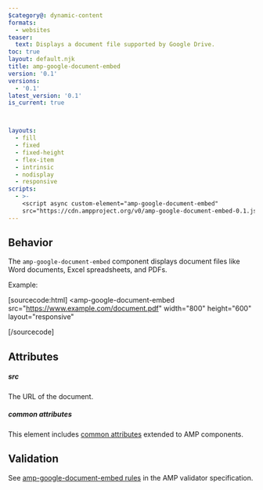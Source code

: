 ```yaml
---
$category@: dynamic-content
formats:
  - websites
teaser:
  text: Displays a document file supported by Google Drive.
toc: true
layout: default.njk
title: amp-google-document-embed
version: '0.1'
versions:
  - '0.1'
latest_version: '0.1'
is_current: true



layouts:
  - fill
  - fixed
  - fixed-height
  - flex-item
  - intrinsic
  - nodisplay
  - responsive
scripts:
  - >-
    <script async custom-element="amp-google-document-embed"
    src="https://cdn.ampproject.org/v0/amp-google-document-embed-0.1.js"></script>
---
```



<!---
Copyright 2018 The AMP HTML Authors. All Rights Reserved.

Licensed under the Apache License, Version 2.0 (the "License");
you may not use this file except in compliance with the License.
You may obtain a copy of the License at

      http://www.apache.org/licenses/LICENSE-2.0

Unless required by applicable law or agreed to in writing, software
distributed under the License is distributed on an "AS-IS" BASIS,
WITHOUT WARRANTIES OR CONDITIONS OF ANY KIND, either express or implied.
See the License for the specific language governing permissions and
limitations under the License.
-->



## Behavior

The `amp-google-document-embed` component displays document files like Word documents,
Excel spreadsheets, and PDFs.

Example:

[sourcecode:html]
<amp-google-document-embed
  src="https://www.example.com/document.pdf"
  width="800"
  height="600"
  layout="responsive"
>
</amp-google-document-embed>
[/sourcecode]

## Attributes

##### src

The URL of the document.

##### common attributes

This element includes [common attributes](https://amp.dev/documentation/guides-and-tutorials/learn/common_attributes) extended to AMP components.

## Validation

See [amp-google-document-embed rules](https://github.com/ampproject/amphtml/blob/master/extensions/amp-google-document-embed/validator-amp-google-document-embed.protoascii) in the AMP validator specification.